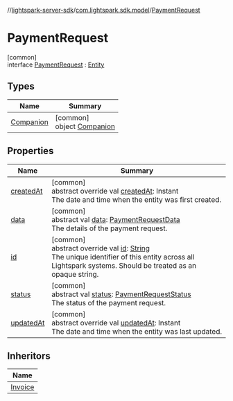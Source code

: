 //[lightspark-server-sdk](../../../index.md)/[com.lightspark.sdk.model](../index.md)/[PaymentRequest](index.md)

# PaymentRequest

[common]\
interface [PaymentRequest](index.md) : [Entity](../-entity/index.md)

## Types

| Name | Summary |
|---|---|
| [Companion](-companion/index.md) | [common]<br>object [Companion](-companion/index.md) |

## Properties

| Name | Summary |
|---|---|
| [createdAt](created-at.md) | [common]<br>abstract override val [createdAt](created-at.md): Instant<br>The date and time when the entity was first created. |
| [data](data.md) | [common]<br>abstract val [data](data.md): [PaymentRequestData](../-payment-request-data/index.md)<br>The details of the payment request. |
| [id](id.md) | [common]<br>abstract override val [id](id.md): [String](https://kotlinlang.org/api/latest/jvm/stdlib/kotlin/-string/index.html)<br>The unique identifier of this entity across all Lightspark systems. Should be treated as an opaque string. |
| [status](status.md) | [common]<br>abstract val [status](status.md): [PaymentRequestStatus](../-payment-request-status/index.md)<br>The status of the payment request. |
| [updatedAt](updated-at.md) | [common]<br>abstract override val [updatedAt](updated-at.md): Instant<br>The date and time when the entity was last updated. |

## Inheritors

| Name |
|---|
| [Invoice](../-invoice/index.md) |
